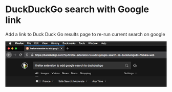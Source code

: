 # DuckDuckGo search with Google link

Add a link to Duck Duck Go results page to re-run current search on google

![screenshot](screenshot.png?raw=true "How it looks!")
